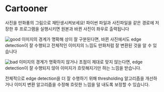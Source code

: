 # Cartooner
사진을 만화풍의 그림으로 재탄생시켜보세요!
파이썬 파일과 사진파일을 같은 경로에 저장한 후 프로그램을 실행시키면 원본과 바뀐 사진이 좌우로 출력됩니다


![good](https://github.com/ajbuwidnnfjwj/Cartooner/assets/68640265/84859013-2015-48ca-b992-2b0d70ddef98)
이미지의 경계가 명확해 상이 잘 구분된다면, 바뀐 사진에서도 edge detection이 잘 수행되고 전체적인 이미지의 느낌도 만화처럼 잘 변환된 것을 알 수 있습니다


![bad](https://github.com/ajbuwidnnfjwj/Cartooner/assets/68640265/ae6f1253-5e66-4a81-ac86-de5e74f71c8e)
이미지의 경계가 명확하지 않거나 초점이 제대로 맞지 않는다면, edge detection이 잘 수행되지 않아 이미지가 흐릿해지기만 하는 느낌을 받습니다.

전체적으로 edge detection을 더 잘 수행하기 위해 thresholding 알고리즘을 개선하거나 이미지 변환 알고리즘을 수정해 흐릿한 느낌을 덜 내도록 보정할 수 있습니다.
